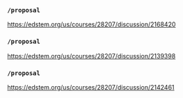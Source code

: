 ### `/proposal`
https://edstem.org/us/courses/28207/discussion/2168420
### `/proposal`
https://edstem.org/us/courses/28207/discussion/2139398
### `/proposal`
https://edstem.org/us/courses/28207/discussion/2142461
